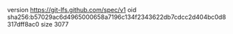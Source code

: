 version https://git-lfs.github.com/spec/v1
oid sha256:b57029ac6d4965000658a7196c134f2343622db7cdcc2d404bc0d8317dff8ac0
size 3077
